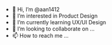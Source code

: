 - 👋 Hi, I’m @aan1412
- 👀 I’m interested in Product Design
- 🌱 I’m currently learning UX/UI Design 
- 💞️ I’m looking to collaborate on ...
- 📫 How to reach me ...

<!---
aan1412/aan1412 is a ✨ special ✨ repository because its `README.md` (this file) appears on your GitHub profile.
You can click the Preview link to take a look at your changes.
--->
